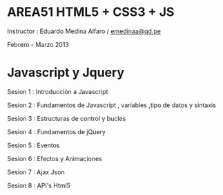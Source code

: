 AREA51 HTML5 + CSS3 + JS
====================================================
Instructor : Eduardo Medina Alfaro / emedinaa@qd.pe

Febrero - Marzo  2013

Javascript y Jquery
====================================================

Sesion 1 : Introducciòn a Javascript

Sesion 2 : Fundamentos de Javascript , variables ,tipo de datos y  sintaxis

Sesion 3 : Estructuras de control y bucles

Sesion 4 : Fundamentos de jQuery

Sesion 5 : Eventos

Sesion 6 : Efectos y Animaciones

Sesion 7 : Ajax Json

Sesion 8 : API's Html5
